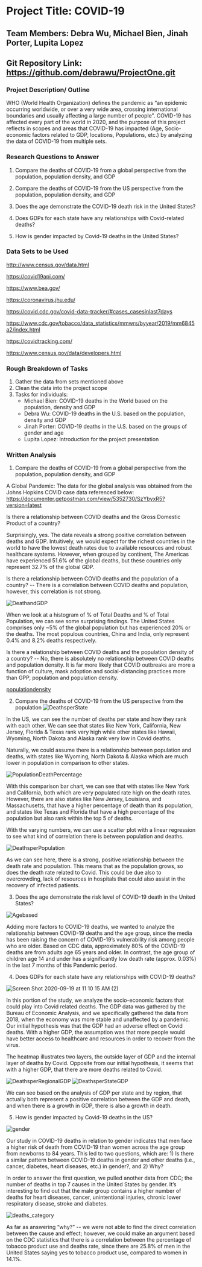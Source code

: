 # Project Title: COVID-19

## Team Members: Debra Wu, Michael Bien, Jinah Porter, Lupita Lopez
## Git Repository Link: https://github.com/debrawu/ProjectOne.git

### Project Description/ Outline

WHO (World Health Organization) defines the pandemic as “an epidemic occurring worldwide, or over a very wide area, crossing international boundaries and usually affecting a large number of people". COVID-19 has affected every part of the world in 2020, and the purpose of this project reflects in scopes and areas that COVID-19 has impacted (Age, Socio-economic factors related to GDP, locations, Populations, etc.) by analyzing the data of COVID-19 from multiple sets.  

### Research Questions to Answer
  1) Compare the deaths of COVID-19 from a global perspective from the population, population density, and GDP
  
  2) Compare the deaths of COVID-19 from the US perspective from the population, population density, and GDP 
  
  3) Does the age demonstrate the COVID-19 death risk in the United States?
  
  4) Does GDPs for each state have any relationships with Covid-related deaths?
  
  5) How is gender impacted by Covid-19 deaths in the United States?
  
### Data Sets to be Used
http://www.census.gov/data.html

https://covid19api.com/

https://www.bea.gov/

https://coronavirus.jhu.edu/

https://covid.cdc.gov/covid-data-tracker/#cases_casesinlast7days

https://www.cdc.gov/tobacco/data_statistics/mmwrs/byyear/2019/mm6845a2/index.html

https://covidtracking.com/

https://www.census.gov/data/developers.html

### Rough Breakdown of Tasks
  1) Gather the data from sets mentioned above
  2) Clean the data into the project scope
  3) Tasks for individuals:
      - Michael Bien: COVID-19 deaths in the World based on the population, density and GDP 
      - Debra Wu: COVID-19 deaths in the U.S. based on the population, density and GDP
      - Jinah Porter: COVID-19 deaths in the U.S. based on the groups of gender and age 
      - Lupita Lopez: Introduction for the project presentation 

### Written Analysis
  1) Compare the deaths of COVID-19 from a global perspective from the population, population density, and GDP
  
  A Global Pandemic: The data for the global analysis was obtained from the Johns Hopkins COVID case data referenced below: https://documenter.getpostman.com/view/5352730/SzYbyxR5?version=latest

Is there a relationship between COVID deaths and the Gross Domestic Product of a country?

Surprisingly, yes.  The data reveals a strong positive correlation between deaths and GDP.  Intuitively, we would expect for the richest countries in the world to have the lowest death rates due to available resources and robust healthcare systems.  However, when grouped by continent, The Americas have experienced 51.6% of the global deaths, but these countries only represent 32.7% of the global GDP.



Is there a relationship between COVID deaths and the population of a country? -- There is a correlation between COVID deaths and population, however, this correlation is not strong.

![DeathandGDP](https://github.com/debrawu/ProjectOne/blob/master/Deaths%20vs%20GDP%20-%20scatter.png)

When we look at a histogram of % of Total Deaths and % of Total Population, we can see some surprising findings.  The United States comprises only ~5% of the global population but has experienced 20% or the deaths.  The most populous countries, China and India, only represent 0.4% and 8.2% deaths respectively.






Is there a relationship between COVID deaths and the population density of a country? -- No, there is absolutely no relationship between COVID deaths and population density.  It is far more likely that COVID outbreaks are more a function of culture, mask adoption and social-distancing practices more than GPP, population and population density. 

[populationdensity](https://github.com/debrawu/ProjectOne/blob/master/Deaths%20vs%20Population%20Density%20-%20scatter.png)


  
  2) Compare the deaths of COVID-19 from the US perspective from the population 
![DeathsperState](https://user-images.githubusercontent.com/65466578/93837236-f536a500-fc4a-11ea-9642-2e6ff24634cc.png)

In the US, we can see the number of deaths per state and how they rank with each other. We can see that states like New York, California, New Jersey, Florida & Texas rank very high while other states like Hawaii, Wyoming, North Dakota and Alaska rank very low in Covid deaths. 

Naturally, we could assume there is a relationship between population and deaths, with states like Wyoming, North Dakota & Alaska which are much lower in population in comparison to other states. 

![PopulationDeathPercentage](https://user-images.githubusercontent.com/65466578/93837251-01bafd80-fc4b-11ea-8f5a-3375118a1ef6.png)

With this comparison bar chart, we can see that with states like New York and California, both which are very populated rate high on the death rates. However, there are also states like New Jersey, Louisiana, and Massachusetts, that have a higher percentage of death than its population, and states like Texas and Florida that have a high percentage of the population but also rank within the top 5 of deaths.

With the varying numbers, we can use a scatter plot with a linear regression to see what kind of correlation there is between population and deaths.

![DeathsperPopulation](https://user-images.githubusercontent.com/65466578/93837931-96265f80-fc4d-11ea-83f1-c6e1ecd0841d.png)

As we can see here, there is a strong, positive relationship between the death rate and population. This means that as the population grows, so does the death rate related to Covid. This could be due also to overcrowding, lack of resources in hospitals that could also assist in the recovery of infected patients. 
  
  3) Does the age demonstrate the risk level of COVID-19 death in the United States?

![Agebased](https://github.com/debrawu/ProjectOne/blob/master/deaths_by_agegroup.png)

Adding more factors to COVID-19 deaths, we wanted to analyze the relationship between COVID-19 deaths and the age group, since the media has been raising the concern of COVID-19’s vulnerability risk among people who are older. Based on CDC data, approximately 80% of the COVID-19 deaths are from adults age 65 years and older. In contrast, the age group of children age 14 and under has a significantly low death rate (approx. 0.03%) in the last 7 months of this Pandemic period.   
    
  4) Does GDPs for each state have any relationships with COVID-19 deaths?
  
![Screen Shot 2020-09-19 at 11 10 15 AM (2)](https://user-images.githubusercontent.com/65466578/93838053-f5846f80-fc4d-11ea-9d7a-569fba8715c1.png)

  In this portion of the study, we analyze the socio-economic factors that could play into Covid related deaths. The GDP data was gathered by the Bureau of Economic Analysis, and we specifically gathered the data from 2018, when the economy was more stable and unaffected by a pandemic. Our initial hypothesis was that the GDP had an adverse effect on Covid deaths. With a higher GDP, the assumption was that more people would have better access to healthcare and resources in order to recover from the virus.
  
  The heatmap illustrates two layers, the outside layer of GDP and the internal layer of deaths by Covid. Opposite from our initial hypothesis, it seems that with a higher GDP, that there are more deaths related to Covid. 
  
  ![DeathsperRegionalGDP](https://user-images.githubusercontent.com/65466578/93836501-a1c35780-fc48-11ea-9464-1d89dbc141e7.png)
![DeathsperStateGDP](https://user-images.githubusercontent.com/65466578/93836502-a25bee00-fc48-11ea-9c76-0ed097ad4bba.png)

We can see based on the analysis of GDP per state and by region, that actually both represent a positive correlation between the GDP and death, and when there is a growth in GDP, there is also a growth in death. 
  
  5) How is gender impacted by Covid-19 deaths in the US?

![gender](https://github.com/debrawu/ProjectOne/blob/master/deaths_by_sex(line).png)

  
   Our study in COVID-19 deaths in relation to gender indicates that men face a higher risk of death from COVID-19 than women across the age group from newborns to 84 years. This led to two questions, which are:  1) Is there a similar pattern between COVID-19 deaths in gender and other deaths (i.e., cancer, diabetes, heart diseases, etc.) in gender?, and 2) Why? 
    
   In order to answer the first question, we pulled another data from CDC; the number of deaths in top 7 causes in the United States by gender. It’s interesting to find out that the male group contains a higher number of deaths for heart diseases, cancer, unintentional injuries, chronic lower respiratory disease, stroke and diabetes. 
    
![deaths_category](https://github.com/debrawu/ProjectOne/blob/master/Death%20Category%20male%20vs.%20female.png)

   As far as answering “why?” -- we were not able to find the direct correlation between the cause and effect; however, we could make an argument based on the CDC statistics that there is a correlation between the percentage of tobacco product use and deaths rate, since there are 25.8% of men in the United States saying yes to tobacco product use, compared to women in 14.1%. 



  
